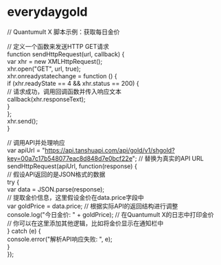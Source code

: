 # everydaygold
// Quantumult X 脚本示例：获取每日金价  
  
// 定义一个函数来发送HTTP GET请求  
function sendHttpRequest(url, callback) {  
    var xhr = new XMLHttpRequest();  
    xhr.open("GET", url, true);  
    xhr.onreadystatechange = function () {  
        if (xhr.readyState == 4 && xhr.status == 200) {  
            // 请求成功，调用回调函数并传入响应文本  
            callback(xhr.responseText);  
        }  
    };  
    xhr.send();  
}  
  
// 调用API并处理响应  
var apiUrl = "https://api.tanshuapi.com/api/gold/v1/shgold?key=00a7c17b548077eac8d848d7e0bcf22e"; // 替换为真实的API URL  
sendHttpRequest(apiUrl, function(response) {  
    // 假设API返回的是JSON格式的数据  
    try {  
        var data = JSON.parse(response);  
        // 提取金价信息，这里假设金价在data.price字段中  
        var goldPrice = data.price; // 根据实际API的返回结构进行调整  
        console.log("今日金价: " + goldPrice); // 在Quantumult X的日志中打印金价  
        // 你可以在这里添加其他逻辑，比如将金价显示在通知栏中  
    } catch (e) {  
        console.error("解析API响应失败: ", e);  
    }  
});
